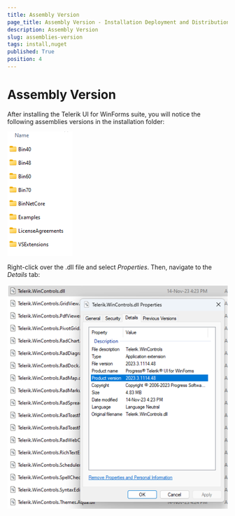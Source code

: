 ```yaml
---
title: Assembly Version
page_title: Assembly Version - Installation Deployment and Distribution
description: Assembly Version
slug: assemblies-version
tags: install,nuget
published: True
position: 4
---
```


# Assembly Version 

After installing the Telerik UI for WinForms suite, you will notice the following assemblies versions in the installation folder:

![assemblies-version 001](images/assemblies-version001.png)

Right-click over the .dll file and select *Properties*. Then, navigate to the *Details* tab:

![assemblies-version 002](images/assemblies-version002.png)










 
 
